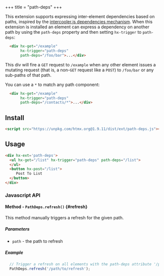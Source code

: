 +++
title = "path-deps"
+++

This extension supports expressing inter-element dependencies based on paths, inspired by the
[intercooler.js dependencies mechanism](http://intercoolerjs.org/docs.html#dependencies).  When this
extension is installed an element can express a dependency on another path by using the `path-deps` property
and then setting `hx-trigger` to `path-deps`:

```html
  <div hx-get="/example"
       hx-trigger="path-deps"
       path-deps="/foo/bar">...</div>
```

This div will fire a `GET` request to `/example` when any other element issues a mutating request (that is, a non-`GET`
request like a `POST`) to `/foo/bar` or any sub-paths of that path.

You can use a `*` to match any path component:

```html
  <div hx-get="/example"
       hx-trigger="path-deps"
       path-deps="/contacts/*">...</div>
```

## Install

```html
<script src="https://unpkg.com/htmx.org@1.9.11/dist/ext/path-deps.js"></script>
```

## Usage

```html
<div hx-ext='path-deps'>
  <ul hx-get="/list" hx-trigger="path-deps" path-deps="/list">
  </ul>
  <button hx-post="/list">
     Post To List
  </button>
</div>
```

### Javascript API

#### Method - `PathDeps.refresh()` {#refresh}

This method manually triggers a refresh for the given path.

##### Parameters

* `path` - the path to refresh

##### Example

```js
  // Trigger a refresh on all elements with the path-deps attribute '/path/to/refresh', including elements with a parent path, e.g. '/path'
  PathDeps.refresh('/path/to/refresh');
```
